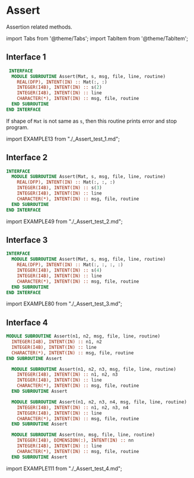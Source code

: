 # Assert

Assertion related methods.

import Tabs from '@theme/Tabs';
import TabItem from '@theme/TabItem';

## Interface 1

<Tabs>
<TabItem value="interface" label="܀ Interface" default>

```fortran
 INTERFACE
  MODULE SUBROUTINE Assert(Mat, s, msg, file, line, routine)
    REAL(DFP), INTENT(IN) :: Mat(:, :)
    INTEGER(I4B), INTENT(IN) :: s(2)
    INTEGER(I4B), INTENT(IN) :: line
    CHARACTER(*), INTENT(IN) :: msg, file, routine
  END SUBROUTINE
END INTERFACE
```

If shape of `Mat` is not same as `s`, then this routine prints error and stop program.

</TabItem>

<TabItem value="example" label="️܀ See example">

import EXAMPLE13 from "./_Assert_test_1.md";

<EXAMPLE13 />

</TabItem>

<TabItem value="close" label="↢ ">

</TabItem>
</Tabs>

## Interface 2

<Tabs>
<TabItem value="interface" label="܀ Interface" default>

```fortran
INTERFACE
  MODULE SUBROUTINE Assert(Mat, s, msg, file, line, routine)
    REAL(DFP), INTENT(IN) :: Mat(:, :, :)
    INTEGER(I4B), INTENT(IN) :: s(3)
    INTEGER(I4B), INTENT(IN) :: line
    CHARACTER(*), INTENT(IN) :: msg, file, routine
  END SUBROUTINE
END INTERFACE
```

</TabItem>

<TabItem value="example" label="️܀ See example">

import EXAMPLE49 from "./_Assert_test_2.md";

<EXAMPLE49 />

</TabItem>

<TabItem value="close" label="↢ ">

</TabItem>
</Tabs>

## Interface 3

<Tabs>
<TabItem value="interface" label="܀ Interface" default>

```fortran
INTERFACE
  MODULE SUBROUTINE Assert(Mat, s, msg, file, line, routine)
    REAL(DFP), INTENT(IN) :: Mat(:, :, :, :)
    INTEGER(I4B), INTENT(IN) :: s(4)
    INTEGER(I4B), INTENT(IN) :: line
    CHARACTER(*), INTENT(IN) :: msg, file, routine
  END SUBROUTINE
END INTERFACE
```

</TabItem>

<TabItem value="example" label="️܀ See example">

import EXAMPLE80 from "./_Assert_test_3.md";

<EXAMPLE80 />

</TabItem>

<TabItem value="close" label="↢ ">

</TabItem>
</Tabs>

## Interface 4

<Tabs>
<TabItem value="interface" label="܀ Interface" default>

```fortran
MODULE SUBROUTINE Assert(n1, n2, msg, file, line, routine)
  INTEGER(I4B), INTENT(IN) :: n1, n2
  INTEGER(I4B), INTENT(IN) :: line
  CHARACTER(*), INTENT(IN) :: msg, file, routine
END SUBROUTINE Assert
```

</TabItem>

<TabItem value="interface2" label="܀ Interface">

```fortran
  MODULE SUBROUTINE Assert(n1, n2, n3, msg, file, line, routine)
    INTEGER(I4B), INTENT(IN) :: n1, n2, n3
    INTEGER(I4B), INTENT(IN) :: line
    CHARACTER(*), INTENT(IN) :: msg, file, routine
  END SUBROUTINE Assert
```

</TabItem>

<TabItem value="interface3" label="܀ Interface">

```fortran
  MODULE SUBROUTINE Assert(n1, n2, n3, n4, msg, file, line, routine)
    INTEGER(I4B), INTENT(IN) :: n1, n2, n3, n4
    INTEGER(I4B), INTENT(IN) :: line
    CHARACTER(*), INTENT(IN) :: msg, file, routine
  END SUBROUTINE Assert
```

</TabItem>

<TabItem value="interface4" label="܀ interface">

```fortran
  MODULE SUBROUTINE Assert(nn, msg, file, line, routine)
    INTEGER(I4B), DIMENSION(:), INTENT(IN) :: nn
    INTEGER(I4B), INTENT(IN) :: line
    CHARACTER(*), INTENT(IN) :: msg, file, routine
  END SUBROUTINE Assert
```

</TabItem>  

<TabItem value="example" label="️܀ See example">

import EXAMPLE111 from "./_Assert_test_4.md";

<EXAMPLE111 />

</TabItem>

<TabItem value="close" label="↢ ">

</TabItem>
</Tabs>
